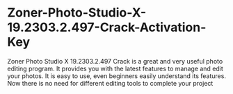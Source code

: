 # Zoner-Photo-Studio-X-19.2303.2.497-Crack-Activation-Key
Zoner Photo Studio X 19.2303.2.497 Crack is a great and very useful photo editing program. It provides you with the latest features to manage and edit your photos. It is easy to use, even beginners easily understand its features. Now there is no need for different editing tools to complete your project
